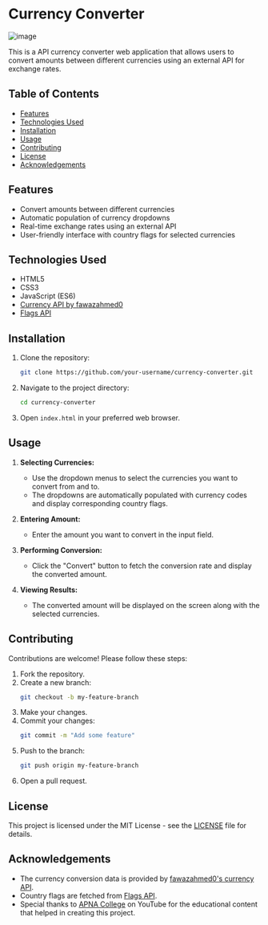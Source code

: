 # Currency Converter
![image](https://github.com/Hamza-Ghaffar/JS-Currency-Convertor-API-Based/assets/73717242/9a9dfe36-583d-4c84-a404-ad2b2a0a39e6)

This is a API currency converter web application that allows users to convert amounts between different currencies using an external API for exchange rates.

## Table of Contents
- [Features](#features)
- [Technologies Used](#technologies-used)
- [Installation](#installation)
- [Usage](#usage)
- [Contributing](#contributing)
- [License](#license)
- [Acknowledgements](#acknowledgements)

## Features
- Convert amounts between different currencies
- Automatic population of currency dropdowns
- Real-time exchange rates using an external API
- User-friendly interface with country flags for selected currencies

## Technologies Used
- HTML5
- CSS3
- JavaScript (ES6)
- [Currency API by fawazahmed0](https://cdn.jsdelivr.net/gh/fawazahmed0/currency-api@1/latest/currencies)
- [Flags API](https://flagsapi.com/)

## Installation
1. Clone the repository:
    ```bash
    git clone https://github.com/your-username/currency-converter.git
    ```
2. Navigate to the project directory:
    ```bash
    cd currency-converter
    ```
3. Open `index.html` in your preferred web browser.

## Usage
1. **Selecting Currencies:**
   - Use the dropdown menus to select the currencies you want to convert from and to.
   - The dropdowns are automatically populated with currency codes and display corresponding country flags.

2. **Entering Amount:**
   - Enter the amount you want to convert in the input field.

3. **Performing Conversion:**
   - Click the "Convert" button to fetch the conversion rate and display the converted amount.

4. **Viewing Results:**
   - The converted amount will be displayed on the screen along with the selected currencies.

## Contributing
Contributions are welcome! Please follow these steps:
1. Fork the repository.
2. Create a new branch:
    ```bash
    git checkout -b my-feature-branch
    ```
3. Make your changes.
4. Commit your changes:
    ```bash
    git commit -m "Add some feature"
    ```
5. Push to the branch:
    ```bash
    git push origin my-feature-branch
    ```
6. Open a pull request.

## License
This project is licensed under the MIT License - see the [LICENSE](LICENSE) file for details.

## Acknowledgements
- The currency conversion data is provided by [fawazahmed0's currency API](https://cdn.jsdelivr.net/gh/fawazahmed0/currency-api@1/latest/currencies).
- Country flags are fetched from [Flags API](https://flagsapi.com/).
- Special thanks to [APNA College](https://www.youtube.com/c/ApnaCollegeOfficial) on YouTube for the educational content that helped in creating this project.
